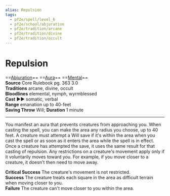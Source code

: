 ```yaml
---
alias: Repulsion
tags:
  - pf2e/spell/level_6
  - pf2e/school/abjuration
  - pf2e/tradition/arcane
  - pf2e/tradition/divine
  - pf2e/tradition/occult
---
```


# Repulsion

==[Abjuration](Abjuration.md)== ==[Aura](Aura.md)== ==[Mental](Mental.md)==  
__Source__ Core Rulebook pg. 363 3.0  
**Traditions** arcane, divine, occult  
**Bloodlines** elemental, nymph, wyrmblessed  
**Cast** ►► somatic, verbal  
**Range** emanation up to 40-feet  
**Saving Throw** Will; **Duration** 1 minute

---

You manifest an aura that prevents creatures from approaching you. When casting the spell, you can make the area any radius you choose, up to 40 feet. A creature must attempt a Will save if it's within the area when you cast the spell or as soon as it enters the area while the spell is in effect. Once a creature has attempted the save, it uses the same result for that casting of repulsion. Any restrictions on a creature's movement apply only if it voluntarily moves toward you. For example, if you move closer to a creature, it doesn't then need to move away.

**Critical Success** The creature's movement is not restricted.  
**Success** The creature treats each square in the area as difficult terrain when moving closer to you.  
**Failure** The creature can't move closer to you within the area.

